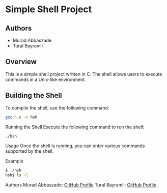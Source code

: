 # Simple Shell Project

## Authors
- Murad Abbaszade
- Tural Bayramli

## Overview
This is a simple shell project written in C. The shell allows users to execute commands in a Unix-like environment.

## Building the Shell
To compile the shell, use the following command:

```bash
gcc *.c -o hsh
```
Running the Shell
Execute the following command to run the shell:

```bash
./hsh
```
Usage
Once the shell is running, you can enter various commands supported by the shell.

Example
```bash
$ ./hsh
hsh$ ls -l
```
Authors
Murad Abbaszade: [GitHub Profile](https://github.com/MuradAbbaszade)
Tural Bayramli: [GitHub Profile](https://github.com/STTGL)
